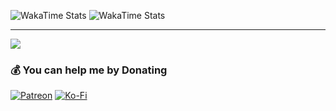 ![WakaTime Stats](https://wakatime.com/share/@bb17bd69-69a9-4caf-9225-53ade672bc8a/9535a7aa-df2a-473b-b980-c822885c6ee4.svg)
![WakaTime Stats](https://wakatime.com/share/@bb17bd69-69a9-4caf-9225-53ade672bc8a/266e05b8-3634-4ae1-b538-ce5927acd384.svg)

---
[![](https://visitcount.itsvg.in/api?id=krisyotam&label=Profile%20Views&color=5&icon=2&pretty=true)](https://visitcount.itsvg.in)

### 💰 You can help me by Donating
[![Patreon](https://img.shields.io/badge/Patreon-F96854?style=for-the-badge&logo=patreon&logoColor=white)](https://patreon.com/krisyotam) [![Ko-Fi](https://img.shields.io/badge/Ko--fi-F16061?style=for-the-badge&logo=ko-fi&logoColor=white)](https://ko-fi.com/krisyotam) 
